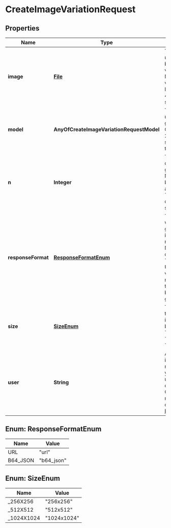 # CreateImageVariationRequest

## Properties
Name | Type | Description | Notes
------------ | ------------- | ------------- | -------------
**image** | [**File**](File.md) | The image to use as the basis for the variation(s). Must be a valid PNG file, less than 4MB, and square. | 
**model** | **AnyOfCreateImageVariationRequestModel** | The model to use for image generation. Only &#x60;dall-e-2&#x60; is supported at this time. |  [optional]
**n** | **Integer** | The number of images to generate. Must be between 1 and 10. For &#x60;dall-e-3&#x60;, only &#x60;n&#x3D;1&#x60; is supported. |  [optional]
**responseFormat** | [**ResponseFormatEnum**](#ResponseFormatEnum) | The format in which the generated images are returned. Must be one of &#x60;url&#x60; or &#x60;b64_json&#x60;. URLs are only valid for 60 minutes after the image has been generated. |  [optional]
**size** | [**SizeEnum**](#SizeEnum) | The size of the generated images. Must be one of &#x60;256x256&#x60;, &#x60;512x512&#x60;, or &#x60;1024x1024&#x60;. |  [optional]
**user** | **String** | A unique identifier representing your end-user, which can help OpenAI to monitor and detect abuse. [Learn more](/docs/guides/safety-best-practices/end-user-ids).  |  [optional]

<a name="ResponseFormatEnum"></a>
## Enum: ResponseFormatEnum
Name | Value
---- | -----
URL | &quot;url&quot;
B64_JSON | &quot;b64_json&quot;

<a name="SizeEnum"></a>
## Enum: SizeEnum
Name | Value
---- | -----
_256X256 | &quot;256x256&quot;
_512X512 | &quot;512x512&quot;
_1024X1024 | &quot;1024x1024&quot;
